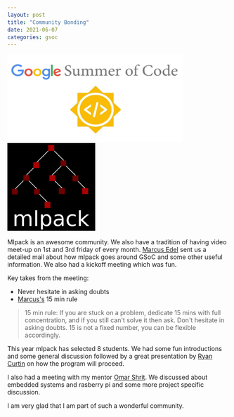 ```yaml
---
layout: post
title: "Community Bonding"
date: 2021-06-07
categories: gsoc
---
```

<p align="conter">
  <img src="/images/gsoc-logo.png" width=400 height=200>  

  <img src="/images/mlpack-logo.png">  
</p>

Mlpack is an awesome community. We also have a tradition of having video meet-up on 1st and 3rd friday of every month.
[Marcus Edel](https://github.com/zoq) sent us a detailed mail about how mlpack goes around GSoC and some other useful information.
We also had a kickoff meeting which was fun.

Key takes from the meeting:
* Never hesitate in asking doubts
* [Marcus's](https://github.com/zoq) 15 min rule


> 15 min rule: If you are stuck on a problem, dedicate 15 mins with full concentration, and if you still can't solve it then ask. Don't hesitate in asking doubts.
> 15 is not a fixed number, you can be flexible accordingly.

This year mlpack has selected 8 students. We had some fun introductions and some general discussion followed by a great presentation
by [Ryan Curtin](https://github.com/rcurtin) on how the program will proceed.

I also had a meeting with my mentor [Omar Shrit](https://github.com/shrit). We discussed about embedded systems and rasberry pi and
some more project specific discussion.

I am very glad that I am part of such a wonderful community.
